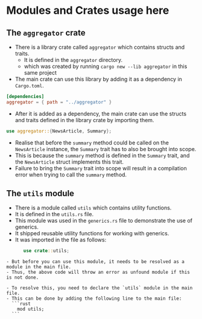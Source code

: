 # Modules and Crates usage here

## The `aggregator` crate
- There is a library crate called `aggregator` which contains structs and traits.
  - It is defined in the `aggregator` directory.
  - which was created by running `cargo new --lib aggregator` in this same project
- The main crate can use this library by adding it as a dependency in `Cargo.toml`.
```toml
[dependencies]
aggregator = { path = "../aggregator" }
```

- After it is added as a dependency, the main crate can use the structs and traits defined in the library crate by importing them.
```rust
use aggregator::{NewsArticle, Summary};
```
   - Realise that before the `summary` method could be called on the `NewsArticle` instance,
   the `Summary` trait has to also be brought into scope.
   - This is because the `summary` method is defined in the `Summary` trait, and the `NewsArticle` struct implements this trait.
   - Failure to bring the `Summary` trait into scope will result in a compilation error when trying to call the `summary` method.

   ## The `utils` module
   - There is a module called `utils` which contains utility functions.
   - It is defined in the `utils.rs` file.
   - This module was used in the `generics.rs` file to demonstrate the use of generics.
   - It shipped reusable utility functions for working with generics.
   - It was imported in the file as follows:
     ```rust
        use crate::utils;
     ```
    - But before you can use this module, it needs to be resolved as a module in the main file.
    - Thus, the above code will throw an error as unfound module if this is not done.

    - To resolve this, you need to declare the `utils` module in the main file.
    - This can be done by adding the following line to the main file:
      ```rust
        mod utils;
      ```
